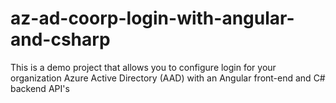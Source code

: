 # az-ad-coorp-login-with-angular-and-csharp
This is a demo project that allows you to configure login for your organization Azure Active Directory (AAD) with an Angular front-end and C# backend API's
